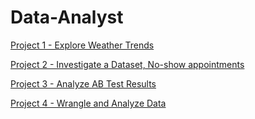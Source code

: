 # Data-Analyst

<A href='http://nbviewer.jupyter.org/github/yumengdong/Data-Analyst-Nanodegree-Udacity/blob/master/Project1_Explore-Weather-Trends/Explore%20Weather%20Trends.ipynb'>Project 1 - Explore Weather Trends</A><BR>



<A href='http://nbviewer.jupyter.org/github/yumengdong/Data-Analyst-Nanodegree-Udacity/blob/master/Project2_Investigate-a-Dataset/No-show%20appointments%20Data%20Analysis.ipynb'>Project 2 - Investigate a Dataset, No-show appointments</A><BR>


<A href='http://nbviewer.jupyter.org/github/yumengdong/Data-Analyst-Nanodegree-Udacity/blob/master/Project3_Analyze-AB-Test-Results/Analyze_ab_test_results_notebook%20-%20mytest.ipynb'>Project 3 - Analyze AB Test Results</A><BR>

<A href = 'http://nbviewer.jupyter.org/github/yumengdong/Data-Analyst-Nanodegree-Udacity/blob/master/Project4_Wrangle_and_Analyze_Data/wrangle_act.ipynb'> Project 4 - Wrangle and Analyze Data</A><BR>
